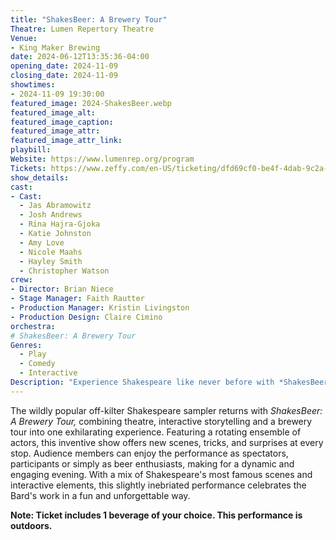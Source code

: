 ```yaml
---
title: "ShakesBeer: A Brewery Tour"
Theatre: Lumen Repertory Theatre
Venue: 
- King Maker Brewing
date: 2024-06-12T13:35:36-04:00
opening_date: 2024-11-09
closing_date: 2024-11-09
showtimes:
- 2024-11-09 19:30:00
featured_image: 2024-ShakesBeer.webp
featured_image_alt: 
featured_image_caption: 
featured_image_attr: 
featured_image_attr_link: 
playbill:
Website: https://www.lumenrep.org/program
Tickets: https://www.zeffy.com/en-US/ticketing/dfd69cf0-be4f-4dab-9c2a-1225692a20cc
show_details: 
cast:
- Cast:
  - Jas Abramowitz
  - Josh Andrews
  - Rina Hajra-Gjoka
  - Katie Johnston
  - Amy Love
  - Nicole Maahs
  - Hayley Smith
  - Christopher Watson
crew:
- Director: Brian Niece
- Stage Manager: Faith Rautter
- Production Manager: Kristin Livingston
- Production Design: Claire Cimino
orchestra:
# ShakesBeer: A Brewery Tour
Genres:
  - Play
  - Comedy
  - Interactive
Description: "Experience Shakespeare like never before with *ShakesBeer: A Brewery Tour*, blending classic scenes, improvisation and craft brews in a unique, interactive performance."
---
```

The wildly popular off-kilter Shakespeare sampler returns with *ShakesBeer: A Brewery Tour,* combining theatre, interactive storytelling and a brewery tour into one exhilarating experience. Featuring a rotating ensemble of actors, this inventive show offers new scenes, tricks, and surprises at every stop. Audience members can enjoy the performance as spectators, participants or simply as beer enthusiasts, making for a dynamic and engaging evening. With a mix of Shakespeare's most famous scenes and interactive elements, this slightly inebriated performance celebrates the Bard's work in a fun and unforgettable way.

**Note: Ticket includes 1 beverage of your choice. This performance is outdoors.**